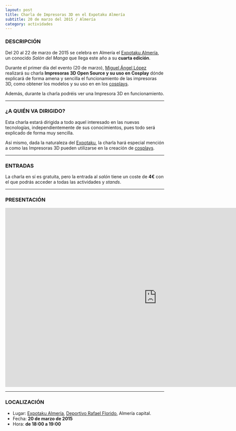 ```yaml
---
layout: post
title: Charla de Impresoras 3D en el Expotaku Almería
subtitle: 20 de marzo del 2015 / Almería
category: actividades
---
```


### DESCRIPCIÓN

Del 20 al 22 de marzo de 2015 se celebra en Almería el [Expotaku Almería][1], un conocido _Salón del Manga_ que llega este año a su **cuarta edición**.

Durante el primer día del evento (20 de marzo), [Miguel Ángel López][2] realizará su charla **Impresoras 3D Open Source y su uso en Cosplay** dónde explicará de forma
amena y sencilla el funcionamiento de las impresoras 3D, como obtener los modelos y su uso en en los [cosplays][3].

Además, durante la charla podréis ver una Impresora 3D en funcionamiento.

---

### ¿A QUIÉN VA DIRIGIDO?

Esta charla estará dirigida a todo aquel interesado en las nuevas tecnologías, independientemente de sus conocimientos, pues todo será explicado
de forma muy sencilla.

Así mismo, dada la naturaleza del [Expotaku][1], la charla hará especial mención a como las Impresoras 3D pueden utilizarse en la creación de [cosplays][3].


---

### ENTRADAS

La charla en sí es gratuita, pero la entrada al _salón_ tiene un coste de **4€** con el que podrás acceder a todas las actividades y _stands_.


---

### PRESENTACIÓN
<iframe src="https://docs.google.com/presentation/d/1inzkcpOScPpATgYg3OHcyCPcoAnbftNHR0eHQ5IDLZE/embed?start=false&loop=false&delayms=3000" frameborder="0" width="960" height="569" allowfullscreen="true" mozallowfullscreen="true" webkitallowfullscreen="true"></iframe>

---


### LOCALIZACIÓN

* Lugar: [Expotaku Almería][1], [Deportivo Rafael Florido][4], Almería capital.
* Fecha: **20 de marzo de 2015**
* Hora: **de 18:00 a 19:00**


[1]: http://www.expotaku.com/almeria/
[2]: http://twitter.com/miguelangel_lv
[3]: http://es.wikipedia.org/wiki/Cosplay
[4]: http://bit.ly/RafaelFlorido

